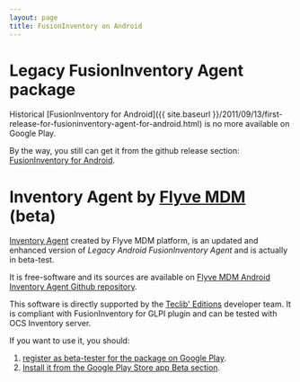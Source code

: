 ```yaml
---
layout: page
title: FusionInventory on Android
---
```


# Legacy FusionInventory Agent package

Historical [FusionInventory for Android]({{ site.baseurl }}/2011/09/13/first-release-for-fusioninventory-agent-for-android.html) is no more available on Google Play.

By the way, you still can get it from the github release section: [FusionInventory for Android](https://github.com/fusioninventory/fusioninventory-android/releases/download/1.0.1/FusionInventory-1.0.1.apk).

# Inventory Agent by [Flyve MDM](https://flyve-mdm.com/) (beta)

[Inventory Agent](https://github.com/flyve-mdm/flyve-mdm-android-inventory-agent) created by Flyve MDM platform, is an updated and enhanced version of _Legacy Android FusionInventory Agent_ and is actually in beta-test.

It is free-software and its sources are available on [Flyve MDM Android Inventory Agent Github repository](https://github.com/flyve-mdm/flyve-mdm-android-inventory-agent).

This software is directly supported by the [Teclib' Editions](https://teclib-edition.com) developer team. It is compliant with FusionInventory for GLPI plugin and can be tested with OCS Inventory server.

If you want to use it, you should:
1. [register as beta-tester for the package on Google Play](https://play.google.com/apps/testing/org.flyve.inventory.agent).
2. [Install it from the Google Play Store app Beta section](https://play.google.com/store/apps/details?id=org.flyve.inventory.agent).
